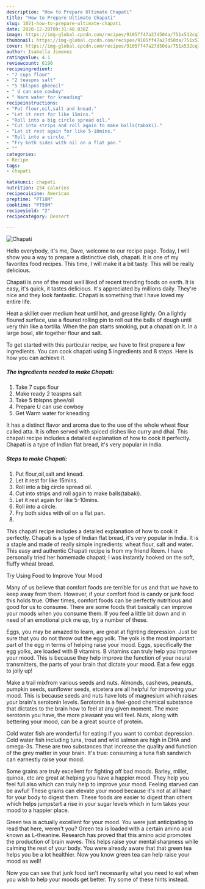 ```yaml
---
description: "How to Prepare Ultimate Chapati"
title: "How to Prepare Ultimate Chapati"
slug: 1021-how-to-prepare-ultimate-chapati
date: 2020-12-28T09:31:48.038Z
image: https://img-global.cpcdn.com/recipes/9105ff47a27d50da/751x532cq70/chapati-recipe-main-photo.jpg
thumbnail: https://img-global.cpcdn.com/recipes/9105ff47a27d50da/751x532cq70/chapati-recipe-main-photo.jpg
cover: https://img-global.cpcdn.com/recipes/9105ff47a27d50da/751x532cq70/chapati-recipe-main-photo.jpg
author: Isabella Jimenez
ratingvalue: 4.1
reviewcount: 6190
recipeingredient:
- "7 cups flour"
- "2 teaspns salt"
- "5 tblspns gheeoil"
- " U can use cowboy"
- " Warm water for kneading"
recipeinstructions:
- "Put flour,oil,salt and knead."
- "Let it rest for like 15mins."
- "Roll into a big circle spread oil."
- "Cut into strips and roll again to make balls(tabaki)."
- "Let it rest again for like 5-10mins."
- "Roll into a circle."
- "Fry both sides with oil on a flat pan."
- ""
categories:
- Recipe
tags:
- chapati

katakunci: chapati 
nutrition: 254 calories
recipecuisine: American
preptime: "PT18M"
cooktime: "PT59M"
recipeyield: "2"
recipecategory: Dessert

---
```



![Chapati](https://img-global.cpcdn.com/recipes/9105ff47a27d50da/751x532cq70/chapati-recipe-main-photo.jpg)

Hello everybody, it's me, Dave, welcome to our recipe page. Today, I will show you a way to prepare a distinctive dish, chapati. It is one of my favorites food recipes. This time, I will make it a bit tasty. This will be really delicious.

Chapati is one of the most well liked of recent trending foods on earth. It is easy, it's quick, it tastes delicious. It's appreciated by millions daily. They're nice and they look fantastic. Chapati is something that I have loved my entire life.

Heat a skillet over medium heat until hot, and grease lightly. On a lightly floured surface, use a floured rolling pin to roll out the balls of dough until very thin like a tortilla. When the pan starts smoking, put a chapati on it. In a large bowl, stir together flour and salt.


To get started with this particular recipe, we have to first prepare a few ingredients. You can cook chapati using 5 ingredients and 8 steps. Here is how you can achieve it.

<!--inarticleads1-->

##### The ingredients needed to make Chapati:

1. Take 7 cups flour
1. Make ready 2 teaspns salt
1. Take 5 tblspns ghee/oil
1. Prepare  U can use cowboy
1. Get  Warm water for kneading


It has a distinct flavor and aroma due to the use of the whole wheat flour called atta. It is often served with spiced dishes like curry and dhal. This chapati recipe includes a detailed explanation of how to cook it perfectly. Chapati is a type of Indian flat bread, it&#39;s very popular in India. 

<!--inarticleads2-->

##### Steps to make Chapati:

1. Put flour,oil,salt and knead.
1. Let it rest for like 15mins.
1. Roll into a big circle spread oil.
1. Cut into strips and roll again to make balls(tabaki).
1. Let it rest again for like 5-10mins.
1. Roll into a circle.
1. Fry both sides with oil on a flat pan.
1. 


This chapati recipe includes a detailed explanation of how to cook it perfectly. Chapati is a type of Indian flat bread, it&#39;s very popular in India. It is a staple and made of really simple ingredients: wheat flour, salt and water. This easy and authentic Chapati recipe is from my friend Reem. I have personally tried her homemade chapati; I was instantly hooked on the soft, fluffy wheat bread. 

Try Using Food to Improve Your Mood


Many of us believe that comfort foods are terrible for us and that we have to keep away from them. However, if your comfort food is candy or junk food this holds true. Other times, comfort foods can be perfectly nutritious and good for us to consume. There are some foods that basically can improve your moods when you consume them. If you feel a little bit down and in need of an emotional pick me up, try a number of these.

Eggs, you may be amazed to learn, are great at fighting depression. Just be sure that you do not throw out the egg yolk. The yolk is the most important part of the egg in terms of helping raise your mood. Eggs, specifically the egg yolks, are loaded with B vitamins. B vitamins can truly help you improve your mood. This is because they help improve the function of your neural transmitters, the parts of your brain that dictate your mood. Eat a few eggs to jolly up!

Make a trail mixfrom various seeds and nuts. Almonds, cashews, peanuts, pumpkin seeds, sunflower seeds, etcetera are all helpful for improving your mood. This is because seeds and nuts have lots of magnesium which raises your brain's serotonin levels. Serotonin is a feel-good chemical substance that dictates to the brain how to feel at any given moment. The more serotonin you have, the more pleasant you will feel. Nuts, along with bettering your mood, can be a great source of protein.

Cold water fish are wonderful for eating if you want to combat depression. Cold water fish including tuna, trout and wild salmon are high in DHA and omega-3s. These are two substances that increase the quality and function of the grey matter in your brain. It's true: consuming a tuna fish sandwich can earnestly raise your mood. 

Some grains are truly excellent for fighting off bad moods. Barley, millet, quinoa, etc are great at helping you have a happier mood. They help you feel full also which can truly help to improve your mood. Feeling starved can be awful! These grains can elevate your mood because it's not at all hard for your body to digest them. These foods are easier to digest than others which helps jumpstart a rise in your sugar levels which in turn takes your mood to a happier place.

Green tea is actually excellent for your mood. You were just anticipating to read that here, weren't you? Green tea is loaded with a certain amino acid known as L-theanine. Research has proved that this amino acid promotes the production of brain waves. This helps raise your mental sharpness while calming the rest of your body. You were already aware that that green tea helps you be a lot healthier. Now you know green tea can help raise your mood as well!

Now you can see that junk food isn't necessarily what you need to eat when you wish to help your moods get better. Try  some  of  these  hints  instead.

